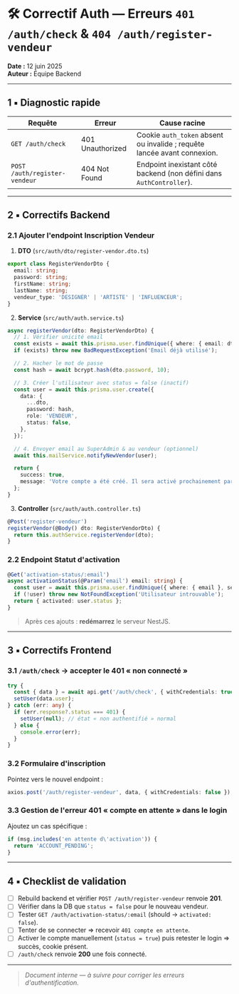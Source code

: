 # 🛠️ Correctif Auth — Erreurs `401 /auth/check` & `404 /auth/register-vendeur`

**Date :** 12 juin 2025  
**Auteur :** Équipe Backend

---

## 1 ▪️ Diagnostic rapide
| Requête | Erreur | Cause racine |
|---------|--------|--------------|
| `GET /auth/check` | 401 Unauthorized | Cookie `auth_token` absent ou invalide ; requête lancée avant connexion. |
| `POST /auth/register-vendeur` | 404 Not Found | Endpoint inexistant côté backend (non défini dans `AuthController`). |

---

## 2 ▪️ Correctifs Backend
### 2.1 Ajouter l'endpoint **Inscription Vendeur**
1. **DTO** (`src/auth/dto/register-vendor.dto.ts`)
```ts
export class RegisterVendorDto {
  email: string;
  password: string;
  firstName: string;
  lastName: string;
  vendeur_type: 'DESIGNER' | 'ARTISTE' | 'INFLUENCEUR';
}
```
2. **Service** (`src/auth/auth.service.ts`)
```ts
async registerVendor(dto: RegisterVendorDto) {
  // 1. Vérifier unicité email
  const exists = await this.prisma.user.findUnique({ where: { email: dto.email } });
  if (exists) throw new BadRequestException('Email déjà utilisé');

  // 2. Hacher le mot de passe
  const hash = await bcrypt.hash(dto.password, 10);

  // 3. Créer l'utilisateur avec status = false (inactif)
  const user = await this.prisma.user.create({
    data: {
      ...dto,
      password: hash,
      role: 'VENDEUR',
      status: false,
    },
  });

  // 4. Envoyer email au SuperAdmin & au vendeur (optionnel)
  await this.mailService.notifyNewVendor(user);

  return {
    success: true,
    message: 'Votre compte a été créé. Il sera activé prochainement par le SuperAdmin.'
  };
}
```
3. **Controller** (`src/auth/auth.controller.ts`)
```ts
@Post('register-vendeur')
registerVendor(@Body() dto: RegisterVendorDto) {
  return this.authService.registerVendor(dto);
}
```

### 2.2 Endpoint **Statut d'activation**
```ts
@Get('activation-status/:email')
async activationStatus(@Param('email') email: string) {
  const user = await this.prisma.user.findUnique({ where: { email }, select: { status: true } });
  if (!user) throw new NotFoundException('Utilisateur introuvable');
  return { activated: user.status };
}
```

> Après ces ajouts : **redémarrez** le serveur NestJS.

---

## 3 ▪️ Correctifs Frontend
### 3.1 `/auth/check` → accepter le 401 « non connecté »
```ts
try {
  const { data } = await api.get('/auth/check', { withCredentials: true });
  setUser(data.user);
} catch (err: any) {
  if (err.response?.status === 401) {
    setUser(null); // état « non authentifié » normal
  } else {
    console.error(err);
  }
}
```

### 3.2 Formulaire d'inscription
Pointez vers le nouvel endpoint :
```ts
axios.post('/auth/register-vendeur', data, { withCredentials: false });
```

### 3.3 Gestion de l'erreur 401 « compte en attente » dans le login
Ajoutez un cas spécifique :
```ts
if (msg.includes('en attente d\'activation')) {
  return 'ACCOUNT_PENDING';
}
```

---

## 4 ▪️ Checklist de validation
- [ ] Rebuild backend et vérifier `POST /auth/register-vendeur` renvoie **201**.  
- [ ] Vérifier dans la DB que `status = false` pour le nouveau vendeur.  
- [ ] Tester `GET /auth/activation-status/:email` (should → `activated: false`).  
- [ ] Tenter de se connecter ⇒ recevoir `401 compte en attente`.  
- [ ] Activer le compte manuellement (`status = true`) puis retester le login ⇒ succès, cookie présent.  
- [ ] `/auth/check` renvoie **200** une fois connecté.

---

> _Document interne — à suivre pour corriger les erreurs d'authentification._ 
